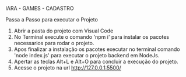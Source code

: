 IARA - GAMES - CADASTRO

Passa a Passo para executar o Projeto

1. Abrir a pasta do projeto com Visual Code
2. No Terminal execute o comando 'npm i' para instalar os pacotes necessarios para rodar o projeto.
3. Apos finalizar a instalação os pacotes executar no terminal comando 'node index.js' para executar o projeto backend em NodeJs.
4. Apertar as teclas Alt+L e Alt+O para concluir a execução do projeto.
5. Acesse o projeto na url http://127.0.0.1:5500/